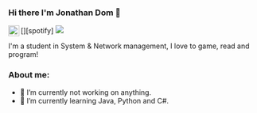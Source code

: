 ### Hi there I'm Jonathan Dom 👋

[<img align="left" alt="YeeehTimmay's Spotify" width="22px" src="https://raw.githubusercontent.com/peterthehan/peterthehan/master/assets/spotify.svg" />][spotify]
![](https://visitor-badge.glitch.me/badge?page_id=YeeehTimmay.YeeehTimmay)

I'm a student in System & Network management, I love to game, read and program!

### About me:

- 🔭 I’m currently not working on anything.
- 🌱 I’m currently learning Java, Python and C#.
